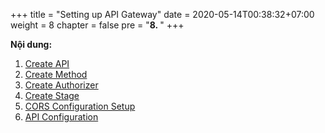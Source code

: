 +++
title = "Setting up API Gateway"
date = 2020-05-14T00:38:32+07:00
weight = 8
chapter = false
pre = "<b>8. </b>"
+++

**Nội dung:**

1. [Create API](1-create-api)
2. [Create Method](2-create-method)
3. [Create Authorizer](3-create-authorizers)
4. [Create Stage](4-create-stages)
5. [CORS Configuration Setup](5-enable-cors)
6. [API Configuration](6-config-api)
